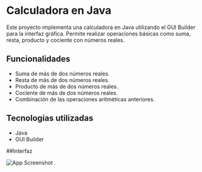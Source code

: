 # Calculadora en Java

Este proyecto implementa una calculadora en Java utilizando el GUI Builder para la interfaz gráfica. Permite realizar operaciones básicas como suma, resta, producto y cociente con números reales.


## Funcionalidades

- Suma de más de dos números reales.
- Resta de más de dos números reales.
- Producto de más de dos números reales.
- Cociente de más de dos números reales.
- Combinación de las operaciones aritméticas anteriores.


## Tecnologías utilizadas

- Java
- GUI Builder 


##Interfaz

<img align="center" src="https://ibb.co/DQbBFmw" alt="App Screenshot">
